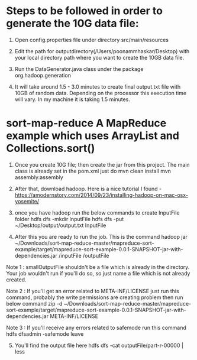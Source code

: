 # Steps to be followed in order to generate the 10G data file:
1. Open config.properties file under directory src/main/resources

2. Edit the path for outputdirectory(/Users/poonammhaskar/Desktop) with your local directory path where you want to create    the 10GB data file.

3. Run the DataGenerator.java class under the package org.hadoop.generation

4. It will take around 1.5 - 3.0 minutes to create final output.txt file with 10GB of random data. Depending on the processor this execution time will vary. In my machine it is taking 1.5 minutes.

# sort-map-reduce A MapReduce example which uses ArrayList and Collections.sort()
1. Once you create 10G file; then create the jar from this project. The main class is already set in the pom.xml just do 
mvn clean install
mvn assembly:assembly

2. After that, download hadoop. Here is a nice tutorial I found - 
https://amodernstory.com/2014/09/23/installing-hadoop-on-mac-osx-yosemite/

3. once you have hadoop run the below commands to create InputFile folder 
hdfs dfs -mkdir InputFile
hdfs dfs -put ~/Desktop/output/output.txt InputFile

4. After this you are ready to run the job. This is the command 
hadoop jar ~/Downloads/sort-map-reduce-master/mapreduce-sort-example/target/mapreduce-sort-example-0.0.1-SNAPSHOT-jar-with-dependencies.jar /inputFile /outputFile

Note 1 : smallOutputFile shouldn't be a file which is already in the directory. Your job wouldn't run if you'll do so, so just name a file which is not already created. 

Note 2 : If you'll get an error related to META-INF/LICENSE just run this command, probably the write permissions are creating problem then run below command
zip -d ~/Downloads/sort-map-reduce-master/mapreduce-sort-example/target/mapreduce-sort-example-0.0.1-SNAPSHOT-jar-with-dependencies.jar META-INF/LICENSE

Note 3 : If you'll receive any errors related to safemode run this command
hdfs dfsadmin -safemode leave

5. You'll find the output file here
hdfs dfs -cat outputFile/part-r-00000 | less
